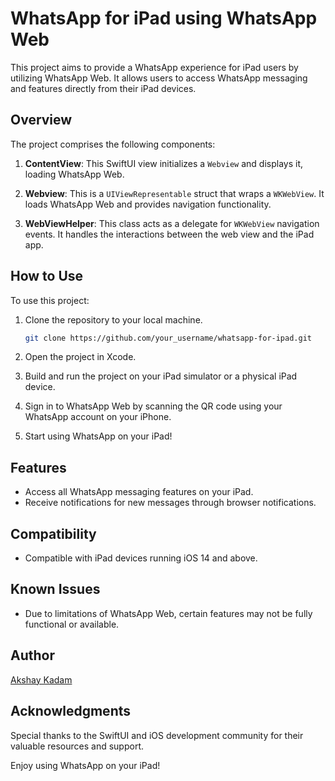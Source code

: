 # WhatsApp for iPad using WhatsApp Web

This project aims to provide a WhatsApp experience for iPad users by utilizing WhatsApp Web. It allows users to access WhatsApp messaging and features directly from their iPad devices.

## Overview

The project comprises the following components:

1. **ContentView**: This SwiftUI view initializes a `Webview` and displays it, loading WhatsApp Web. 

2. **Webview**: This is a `UIViewRepresentable` struct that wraps a `WKWebView`. It loads WhatsApp Web and provides navigation functionality.

3. **WebViewHelper**: This class acts as a delegate for `WKWebView` navigation events. It handles the interactions between the web view and the iPad app.

## How to Use

To use this project:

1. Clone the repository to your local machine.

   ```bash
   git clone https://github.com/your_username/whatsapp-for-ipad.git
   ```

2. Open the project in Xcode.

3. Build and run the project on your iPad simulator or a physical iPad device.

4. Sign in to WhatsApp Web by scanning the QR code using your WhatsApp account on your iPhone.

5. Start using WhatsApp on your iPad!

## Features

- Access all WhatsApp messaging features on your iPad.
- Receive notifications for new messages through browser notifications.

## Compatibility

- Compatible with iPad devices running iOS 14 and above.

## Known Issues

- Due to limitations of WhatsApp Web, certain features may not be fully functional or available.

## Author

[Akshay Kadam](https://github.com/Akshayykadam)

## Acknowledgments

Special thanks to the SwiftUI and iOS development community for their valuable resources and support.

Enjoy using WhatsApp on your iPad!
